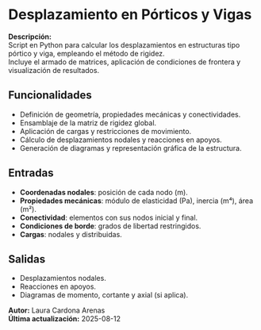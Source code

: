# Desplazamiento en Pórticos y Vigas

**Descripción:**  
Script en Python para calcular los desplazamientos en estructuras tipo pórtico y viga, empleando el método de rigidez.  
Incluye el armado de matrices, aplicación de condiciones de frontera y visualización de resultados.

## Funcionalidades
- Definición de geometría, propiedades mecánicas y conectividades.
- Ensamblaje de la matriz de rigidez global.
- Aplicación de cargas y restricciones de movimiento.
- Cálculo de desplazamientos nodales y reacciones en apoyos.
- Generación de diagramas y representación gráfica de la estructura.

## Entradas
- **Coordenadas nodales**: posición de cada nodo (m).
- **Propiedades mecánicas**: módulo de elasticidad (Pa), inercia (m⁴), área (m²).
- **Conectividad**: elementos con sus nodos inicial y final.
- **Condiciones de borde**: grados de libertad restringidos.
- **Cargas**: nodales y distribuidas.

## Salidas
- Desplazamientos nodales.
- Reacciones en apoyos.
- Diagramas de momento, cortante y axial (si aplica).

**Autor:** Laura Cardona Arenas  
**Última actualización:** 2025-08-12

